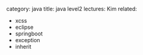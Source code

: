 category: java
title: java level2
lectures: Kim
related:

-   xcss
-   eclipse
-   springboot
-   exception
-   inherit
